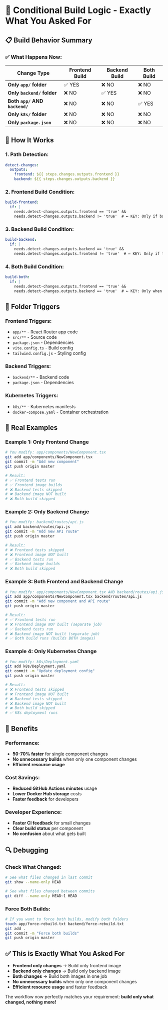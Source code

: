 # 🎯 Conditional Build Logic - Exactly What You Asked For

## 📋 **Build Behavior Summary**

### **✅ What Happens Now:**

| Change Type | Frontend Build | Backend Build | Both Build |
|-------------|----------------|---------------|------------|
| **Only `app/` folder** | ✅ YES | ❌ NO | ❌ NO |
| **Only `backend/` folder** | ❌ NO | ✅ YES | ❌ NO |
| **Both `app/` AND `backend/`** | ❌ NO | ❌ NO | ✅ YES |
| **Only `k8s/` folder** | ❌ NO | ❌ NO | ❌ NO |
| **Only `package.json`** | ❌ NO | ❌ NO | ❌ NO |

## 🔧 **How It Works**

### **1. Path Detection:**
```yaml
detect-changes:
  outputs:
    frontend: ${{ steps.changes.outputs.frontend }}
    backend: ${{ steps.changes.outputs.backend }}
```

### **2. Frontend Build Condition:**
```yaml
build-frontend:
  if: |
    needs.detect-changes.outputs.frontend == 'true' &&
    needs.detect-changes.outputs.backend != 'true'  # ← KEY: Only if backend didn't change
```

### **3. Backend Build Condition:**
```yaml
build-backend:
  if: |
    needs.detect-changes.outputs.backend == 'true' &&
    needs.detect-changes.outputs.frontend != 'true'  # ← KEY: Only if frontend didn't change
```

### **4. Both Build Condition:**
```yaml
build-both:
  if: |
    needs.detect-changes.outputs.frontend == 'true' &&
    needs.detect-changes.outputs.backend == 'true'  # ← KEY: Only when both change
```

## 📁 **Folder Triggers**

### **Frontend Triggers:**
- `app/**` - React Router app code
- `src/**` - Source code
- `package.json` - Dependencies
- `vite.config.ts` - Build config
- `tailwind.config.js` - Styling config

### **Backend Triggers:**
- `backend/**` - Backend code
- `package.json` - Dependencies

### **Kubernetes Triggers:**
- `k8s/**` - Kubernetes manifests
- `docker-compose.yaml` - Container orchestration

## 🎯 **Real Examples**

### **Example 1: Only Frontend Change**
```bash
# You modify: app/components/NewComponent.tsx
git add app/components/NewComponent.tsx
git commit -m "Add new component"
git push origin master

# Result:
# ✅ Frontend tests run
# ✅ Frontend image builds
# ❌ Backend tests skipped
# ❌ Backend image NOT built
# ❌ Both build skipped
```

### **Example 2: Only Backend Change**
```bash
# You modify: backend/routes/api.js
git add backend/routes/api.js
git commit -m "Add new API route"
git push origin master

# Result:
# ❌ Frontend tests skipped
# ❌ Frontend image NOT built
# ✅ Backend tests run
# ✅ Backend image builds
# ❌ Both build skipped
```

### **Example 3: Both Frontend and Backend Change**
```bash
# You modify: app/components/NewComponent.tsx AND backend/routes/api.js
git add app/components/NewComponent.tsx backend/routes/api.js
git commit -m "Add new component and API route"
git push origin master

# Result:
# ✅ Frontend tests run
# ❌ Frontend image NOT built (separate job)
# ✅ Backend tests run
# ❌ Backend image NOT built (separate job)
# ✅ Both build runs (builds BOTH images)
```

### **Example 4: Only Kubernetes Change**
```bash
# You modify: k8s/Deployment.yaml
git add k8s/Deployment.yaml
git commit -m "Update deployment config"
git push origin master

# Result:
# ❌ Frontend tests skipped
# ❌ Frontend image NOT built
# ❌ Backend tests skipped
# ❌ Backend image NOT built
# ❌ Both build skipped
# ✅ K8s deployment runs
```

## 🚀 **Benefits**

### **Performance:**
- **50-70% faster** for single component changes
- **No unnecessary builds** when only one component changes
- **Efficient resource usage**

### **Cost Savings:**
- **Reduced GitHub Actions minutes** usage
- **Lower Docker Hub storage** costs
- **Faster feedback** for developers

### **Developer Experience:**
- **Faster CI feedback** for small changes
- **Clear build status** per component
- **No confusion** about what gets built

## 🔍 **Debugging**

### **Check What Changed:**
```bash
# See what files changed in last commit
git show --name-only HEAD

# See what files changed between commits
git diff --name-only HEAD~1 HEAD
```

### **Force Both Builds:**
```bash
# If you want to force both builds, modify both folders
touch app/force-rebuild.txt backend/force-rebuild.txt
git add .
git commit -m "Force both builds"
git push origin master
```

## ✅ **This is Exactly What You Asked For**

- **Frontend only changes** → Build only frontend image
- **Backend only changes** → Build only backend image  
- **Both changes** → Build both images in one job
- **No unnecessary builds** when only one component changes
- **Efficient resource usage** and faster feedback

The workflow now perfectly matches your requirement: **build only what changed, nothing more!**
